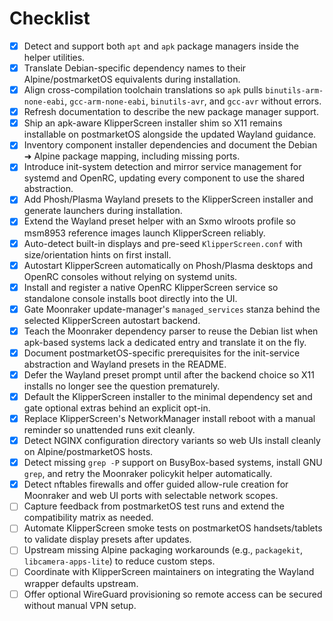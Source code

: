 # Checklist

- [x] Detect and support both `apt` and `apk` package managers inside the helper utilities.
- [x] Translate Debian-specific dependency names to their Alpine/postmarketOS equivalents during installation.
- [x] Align cross-compilation toolchain translations so `apk` pulls `binutils-arm-none-eabi`, `gcc-arm-none-eabi`, `binutils-avr`, and `gcc-avr` without errors.
- [x] Refresh documentation to describe the new package manager support.
- [x] Ship an apk-aware KlipperScreen installer shim so X11 remains installable on postmarketOS alongside the updated Wayland guidance.
- [x] Inventory component installer dependencies and document the Debian ➜ Alpine package mapping, including missing ports.
- [x] Introduce init-system detection and mirror service management for systemd and OpenRC, updating every component to use the shared abstraction.
- [x] Add Phosh/Plasma Wayland presets to the KlipperScreen installer and generate launchers during installation.
- [x] Extend the Wayland preset helper with an Sxmo wlroots profile so msm8953 reference images launch KlipperScreen reliably.
- [x] Auto-detect built-in displays and pre-seed `KlipperScreen.conf` with size/orientation hints on first install.
- [x] Autostart KlipperScreen automatically on Phosh/Plasma desktops and OpenRC consoles without relying on systemd units.
- [x] Install and register a native OpenRC KlipperScreen service so standalone console installs boot directly into the UI.
- [x] Gate Moonraker update-manager's `managed_services` stanza behind the selected KlipperScreen autostart backend.
- [x] Teach the Moonraker dependency parser to reuse the Debian list when apk-based systems lack a dedicated entry and translate it on the fly.
- [x] Document postmarketOS-specific prerequisites for the init-service abstraction and Wayland presets in the README.
- [x] Defer the Wayland preset prompt until after the backend choice so X11 installs no longer see the question prematurely.
- [x] Default the KlipperScreen installer to the minimal dependency set and gate optional extras behind an explicit opt-in.
- [x] Replace KlipperScreen's NetworkManager install reboot with a manual reminder so unattended runs exit cleanly.
- [x] Detect NGINX configuration directory variants so web UIs install cleanly on Alpine/postmarketOS hosts.
- [x] Detect missing `grep -P` support on BusyBox-based systems, install GNU `grep`, and retry the Moonraker policykit helper automatically.
- [x] Detect nftables firewalls and offer guided allow-rule creation for Moonraker and web UI ports with selectable network scopes.
- [ ] Capture feedback from postmarketOS test runs and extend the compatibility matrix as needed.
- [ ] Automate KlipperScreen smoke tests on postmarketOS handsets/tablets to validate display presets after updates.
- [ ] Upstream missing Alpine packaging workarounds (e.g., `packagekit`, `libcamera-apps-lite`) to reduce custom steps.
- [ ] Coordinate with KlipperScreen maintainers on integrating the Wayland wrapper defaults upstream.
- [ ] Offer optional WireGuard provisioning so remote access can be secured without manual VPN setup.
